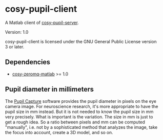 cosy-pupil-client
=================

A Matlab client of [cosy-pupil-server](https://github.com/UCL-CATL/cosy-pupil-server).

Version: 1.0

cosy-pupil-client is licensed under the GNU General Public License version 3 or later.

Dependencies
------------

- [cosy-zeromq-matlab](https://github.com/UCL-CATL/cosy-zeromq-matlab) >= 1.0

Pupil diameter in millimeters
-----------------------------

The [Pupil Capture](https://github.com/pupil-labs/pupil) software provides the
pupil diameter in pixels on the eye camera image. For neuroscience research,
it's more appropriate to have the pupil size in mm instead. But it is not
needed to know the pupil size in mm very precisely. What is important is the
variation. The size in mm is just to get a rough idea. So a ratio between
pixels and mm can be computed "manually", i.e. not by a sophisticated method
that analyzes the image, take the focus into account, create a 3D model, and so
on.
